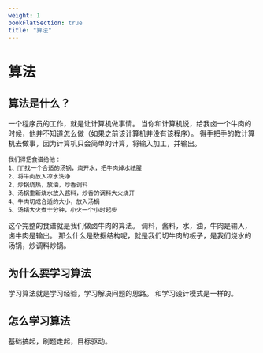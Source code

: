 ```yaml
---
weight: 1
bookFlatSection: true
title: "算法"
---
```


# 算法

## 算法是什么？
一个程序员的工作，就是让计算机做事情。
当你和计算机说，给我卤一个牛肉的时候，他并不知道怎么做（如果之前该计算机并没有该程序）。
得手把手的教计算机去做事，因为计算机只会简单的计算，将输入加工，并输出。

```
我们得把食谱给他：
1、找一个合适的汤锅，烧开水，把牛肉焯水祛腥
2、将牛肉放入凉水洗净
2、炒锅烧热，放油，炒香调料
3、汤锅重新烧水放入酱料，炒香的调料大火烧开
4、牛肉切成合适的大小，放入汤锅
5、汤锅大火煮十分钟，小火一个小时起步
```

这个完整的食谱就是我们做卤牛肉的算法。
调料，酱料，水，油，牛肉是输入，卤牛肉是输出。
那么什么是数据结构呢，就是我们切牛肉的板子，是我们烧水的汤锅，炒调料炒锅。

## 为什么要学习算法
学习算法就是学习经验，学习解决问题的思路。
和学习设计模式是一样的。

## 怎么学习算法
基础搞起，刷题走起，目标驱动。
